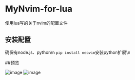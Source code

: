 # MyNvim-for-lua
使用lua写的关于nvim的配置文件

## 安装配置

确保有node.js、python\n
```pip install neovim```安装python扩展\n


##预览

![image](https://user-images.githubusercontent.com/42434762/180933865-8f63d266-5dcd-43d4-b605-16764dcc1acd.png)
![image](https://user-images.githubusercontent.com/42434762/180933925-805f9ec9-c5d7-40bb-adf0-09be44aabd4b.png)
